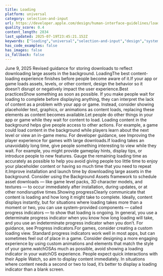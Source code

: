 ```yaml
---
title: Loading
platform: universal
category: selection-and-input
url: https://developer.apple.com/design/human-interface-guidelines/loading
quality_score: 0.4
content_length: 2834
last_updated: 2025-07-19T23:45:21.152Z
keywords: ["loading","universal","selection-and-input","design","system"]
has_code_examples: false
has_images: false
is_fallback: false
---
```


June 9, 2025 Revised guidance for storing downloads to reflect downloading large assets in the background. LoadingThe best content-loading experience finishes before people become aware of it.If your app or game loads assets, levels, or other content, design the behavior so it doesn’t disrupt or negatively impact the user experience.Best practicesShow something as soon as possible. If you make people wait for loading to complete before displaying anything, they can interpret the lack of content as a problem with your app or game. Instead, consider showing placeholder text, graphics, or animations as content loads, replacing these elements as content becomes available.Let people do other things in your app or game while they wait for content to load. Loading content in the background helps give people access to other actions. For example, a game could load content in the background while players learn about the next level or view an in-game menu. For developer guidance, see Improving the player experience for games with large downloads.If loading takes an unavoidably long time, give people something interesting to view while they wait. For example, you might provide gameplay hints, display tips, or introduce people to new features. Gauge the remaining loading time as accurately as possible to help you avoid giving people too little time to enjoy your placeholder content or having so much time that you need to repeat it.Improve installation and launch time by downloading large assets in the background. Consider using the Background Assets framework to schedule asset downloads — like game level packs, 3D character models, and textures — to occur immediately after installation, during updates, or at other nondisruptive times.Showing progressClearly communicate that content is loading and how long it might take to complete. Ideally, content displays instantly, but for situations where loading takes more than a moment or two, you can use system-provided components — called progress indicators — to show that loading is ongoing. In general, you use a determinate progress indicator when you know how long loading will take, and you use an indeterminate progress indicator when you don’t. For guidance, see Progress indicators.For games, consider creating a custom loading view. Standard progress indicators work well in most apps, but can sometimes feel out of place in a game. Consider designing a more engaging experience by using custom animations and elements that match the style of your game.watchOSAs much as possible, avoid showing a loading indicator in your watchOS experience. People expect quick interactions with their Apple Watch, so aim to display content immediately. In situations where content needs a second or two to load, it’s better to display a loading indicator than a blank screen.